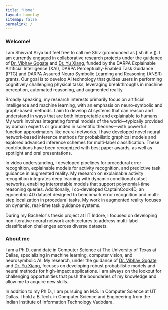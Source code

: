 ```yaml
---
title: "Home"
layout: homelay
sitemap: false
permalink: /
---
```

### Welcome!

I am Shivvrat Arya but feel free to call me Shiv (pronounced as [ sh ih v ]). I am currently engaged in collaborative research projects under the guidance of [Dr. Vibhav Gogate](https://personal.utdallas.edu/~vibhav.gogate/) and [Dr. Yu Xiang](https://yuxng.github.io/), funded by the DARPA Explainable Artificial Intelligence (XAI), DARPA Perceptually-Enabled Task Guidance (PTG) and DARPA Assured Neuro Symbolic Learning and Reasoning (ANSR) grants. Our goal is to develop AI technology that guides users in performing cognitively challenging physical tasks, leveraging breakthroughs in machine perception, automated reasoning, and augmented reality.

Broadly speaking, my research interests primarily focus on artificial intelligence and machine learning, with an emphasis on neuro-symbolic and graph-based methods. I aim to develop AI systems that can reason and understand in ways that are both interpretable and explainable to humans. My work involves integrating formal models of the world—typically provided by domain experts or grounded in scientific theories—with powerful function approximators like neural networks. I have developed novel neural network-based inference methods for probabilistic graphical models and explored advanced inference schemes for multi-label classification. These contributions have been recognized with best paper awards, as well as spotlight and oral presentations.

<!-- My research integrates probabilistic graphical models with deep learning for computer vision tasks, emphasizing tractable probabilistic modeling and neuro-symbolic AI.  -->

In video understanding, I developed pipelines for procedural error recognition, explainable models for activity recognition, and predictive task guidance in augmented reality. My research on explainable activity recognition integrates deep learning with dynamic conditional cutset networks, enabling interpretable models that support polynomial-time reasoning queries. Additionally, I co-developed CaptainCook4D, an egocentric 4D dataset designed to benchmark error recognition and multi-step localization in procedural tasks. My work in augmented reality focuses on dynamic, real-time task guidance systems.

During my Bachelor's thesis project at IIT Indore, I focused on developing non-iterative neural network architectures to address multi-label classification challenges across diverse datasets.

<!-- My research at the Indian Institute of Technology Indore was focused on the use of non-iterative and advanced neural network structures to solve the problem of multi-label classification. For that, we used the non-iterative neural networks which use the method of inversion to find the desired weights. We are in the process of submitting two journal papers and if all goes well both those papers will be published by the end of this year. We used 15 datasets for the evaluation, which include yeast, scene, BibTeX, emotions, Enron, medical, corel5k, bookmarks, delicious, mediamill and the rcv1v2 series. The evaluation metrics used for the comparison were Hamming Loss, Ranking loss, One error, Coverage, and Avg precision. We compared the proposed algorithm with the following algorithms, Rank – SVM, ELMOnline, MLKN, BPMLL, and ELM. -->

### About me

<!-- I am a Ph.D. candidate in the Department of Computer Science at The University of Texas at Dallas, where I am honing my research skills to address complex problems in Computer Science and contribute to the advancement of innovative technologies. I am working closely with [Dr. Vibhav Gogate](https://personal.utdallas.edu/~vibhav.gogate/) and [Dr. Yu Xiang](https://yuxng.github.io/). I am always on the lookout for challenging opportunities that push the boundaries of my knowledge and allow me to acquire new skills. -->

<!-- In addition to my Ph.D., I am also pursuing an M.S. degree in [Computer Science](https://cs.utdallas.edu/education/graduate/) at UT Dallas. I hold a B.Tech. Degree in Computer Science and Engineering from the Indian Institute of Information Technology Vadodara. -->


I am a Ph.D. candidate in Computer Science at The University of Texas at Dallas, specializing in machine learning, computer vision, and neurosymbolic AI. My research, under the guidance of [Dr. Vibhav Gogate](https://personal.utdallas.edu/~vibhav.gogate/) and [Dr. Yu Xiang](https://yuxng.github.io/), focuses on developing robust probabilistic models and neural methods for high-impact applications. I am always on the lookout for challenging opportunities that push the boundaries of my knowledge and allow me to acquire new skills.

In addition to my Ph.D., I am pursuing an M.S. in Computer Science at UT Dallas. I hold a B.Tech. in Computer Science and Engineering from the Indian Institute of Information Technology Vadodara.



[//]: #
[//]: #
[//]: #
[//]: #
[//]: #
[//]: #
[//]: #
[//]: #
[//]: #
[//]: #
